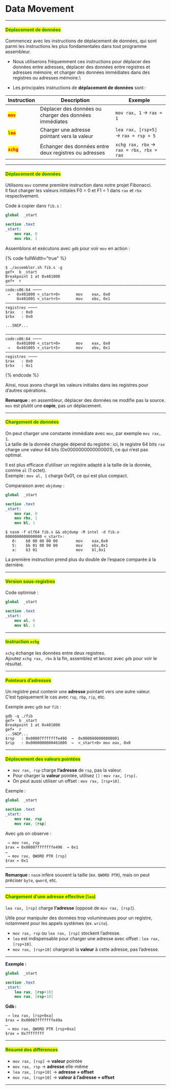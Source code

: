 # Data Movement

***

#### <mark style="color:green;">**Déplacement de données**</mark>

Commencez avec les instructions de déplacement de données, qui sont parmi les instructions les plus fondamentales dans tout programme assembleur.

* Nous utiliserons fréquemment ces instructions pour déplacer des données entre adresses, déplacer des données entre registres et adresses mémoire, et charger des données immédiates dans des registres ou adresses mémoire.\

* Les principales instructions de **déplacement de données** sont :

<table data-full-width="true"><thead><tr><th>Instruction</th><th>Description</th><th>Exemple</th></tr></thead><tbody><tr><td><mark style="color:red;"><strong><code>mov</code></strong></mark></td><td>Déplacer des données ou charger des données immédiates</td><td><code>mov rax, 1</code> → <code>rax = 1</code></td></tr><tr><td><mark style="color:red;"><strong><code>lea</code></strong></mark></td><td>Charger une adresse pointant vers la valeur</td><td><code>lea rax, [rsp+5]</code> → <code>rax = rsp + 5</code></td></tr><tr><td><mark style="color:red;"><strong><code>xchg</code></strong></mark></td><td>Échanger des données entre deux registres ou adresses</td><td><code>xchg rax, rbx</code> → <code>rax = rbx, rbx = rax</code></td></tr></tbody></table>

***

#### <mark style="color:green;">**Déplacement de données**</mark>

Utilisons `mov` comme première instruction dans notre projet Fibonacci.\
Il faut charger les valeurs initiales F0 = 0 et F1 = 1 dans `rax` et `rbx` respectivement.

Code à copier dans `fib.s` :

```nasm
global  _start

section .text
_start:
    mov rax, 0
    mov rbx, 1
```

Assemblons et exécutons avec `gdb` pour voir `mov` en action :

{% code fullWidth="true" %}
```
$ ./assembler.sh fib.s -g
gef➤  b _start
Breakpoint 1 at 0x401000
gef➤  r
─────────────────────────────────────────────────────────────────────────────────── code:x86:64 ────
 →   0x401000 <_start+0>       mov    eax, 0x0
     0x401005 <_start+5>       mov    ebx, 0x1
───────────────────────────────────────────────────────────────────────────────────── registres ────
$rax   : 0x0
$rbx   : 0x0

...SNIP...

─────────────────────────────────────────────────────────────────────────────────── code:x86:64 ────
     0x401000 <_start+0>       mov    eax, 0x0
 →   0x401005 <_start+5>       mov    ebx, 0x1
───────────────────────────────────────────────────────────────────────────────────── registres ────
$rax   : 0x0
$rbx   : 0x1
```
{% endcode %}

Ainsi, nous avons chargé les valeurs initiales dans les registres pour d’autres opérations.

**Remarque :** en assembleur, déplacer des données ne modifie pas la source. `mov` est plutôt une **copie**, pas un déplacement.

***

#### <mark style="color:green;">**Chargement de données**</mark>

On peut charger une constante immédiate avec `mov`, par exemple `mov rax, 1`.\
La taille de la donnée chargée dépend du registre : ici, le registre 64 bits `rax` charge une valeur 64 bits (0x0000000000000001), ce qui n’est pas optimal.

Il est plus efficace d’utiliser un registre adapté à la taille de la donnée, comme `al` (1 octet).\
Exemple : `mov al, 1` charge 0x01, ce qui est plus compact.

Comparaison avec `objdump` :

```nasm
global  _start

section .text
_start:
    mov rax, 0
    mov rbx, 1
    mov bl, 1
```

```
$ nasm -f elf64 fib.s && objdump -M intel -d fib.o
0000000000000000 <_start>:
   0:    b8 00 00 00 00        mov    eax,0x0
   5:    bb 01 00 00 00        mov    ebx,0x1
   a:    b3 01                 mov    bl,0x1
```

La première instruction prend plus du double de l’espace comparée à la dernière.

***

#### <mark style="color:green;">**Version sous‑registres**</mark>

Code optimisé :

```nasm
global  _start

section .text
_start:
    mov al, 0
    mov bl, 1
```

***

#### <mark style="color:green;">**Instruction**</mark><mark style="color:green;">**&#x20;**</mark><mark style="color:green;">**`xchg`**</mark>

`xchg` échange les données entre deux registres.\
Ajoutez `xchg rax, rbx` à la fin, assemblez et lancez avec `gdb` pour voir le résultat.

***

#### <mark style="color:green;">**Pointeurs d’adresses**</mark>

Un registre peut contenir une **adresse** pointant vers une autre valeur.\
C’est typiquement le cas avec `rsp`, `rbp`, `rip`, etc.

Exemple avec `gdb` sur `fib` :

```gdb
gdb -q ./fib
gef➤  b _start
Breakpoint 1 at 0x401000
gef➤  r
...SNIP...
$rsp   : 0x00007fffffffe490  →  0x0000000000000001
$rip   : 0x0000000000401000  →  <_start+0> mov eax, 0x0
```

***

#### <mark style="color:green;">**Déplacement des valeurs pointées**</mark>

* `mov rax, rsp` charge **l’adresse** de `rsp`, pas la valeur.
* Pour charger la **valeur** pointée, utilisez `[]` : `mov rax, [rsp]`.
* On peut aussi utiliser un offset : `mov rax, [rsp+10]`.

Exemple :

```nasm
global  _start

section .text
_start:
    mov rax, rsp
    mov rax, [rsp]
```

Avec `gdb` on observe :

```
 → mov rax, rsp
$rax = 0x00007fffffffe490  → 0x1
…
 → mov rax, QWORD PTR [rsp]
$rax = 0x1
```

***

**Remarque :** `nasm` infère souvent la taille (ex. `QWORD PTR`), mais on peut préciser `byte`, `qword`, etc.

***

#### <mark style="color:green;">**Chargement d’une adresse effective (**</mark><mark style="color:green;">**`lea`**</mark><mark style="color:green;">**)**</mark>

`lea rax, [rsp]` charge **l’adresse** (opposé de `mov rax, [rsp]`).

Utile pour manipuler des données trop volumineuses pour un registre, notamment pour les appels systèmes (ex. `write`).

* `mov rax, rsp` ou `lea rax, [rsp]` stockent l’adresse.
* `lea` est indispensable pour charger une adresse avec offset : `lea rax, [rsp+10]`.
* `mov rax, [rsp+10]` chargerait la **valeur** à cette adresse, pas l’adresse.

***

**Exemple :**

```nasm
global  _start

section .text
_start:
    lea rax, [rsp+10]
    mov rax, [rsp+10]
```

**Gdb :**

```
 → lea rax, [rsp+0xa]
$rax = 0x00007fffffffe49a
…
 → mov rax, QWORD PTR [rsp+0xa]
$rax = 0x7fffffff
```

***

#### <mark style="color:green;">**Résumé des différences**</mark>

* `mov rax, [rsp]` → **valeur** pointée
* `mov rax, rsp` → **adresse** elle-même
* `lea rax, [rsp+10]` → **adresse + offset**
* `mov rax, [rsp+10]` → **valeur à l’adresse + offset**

***
